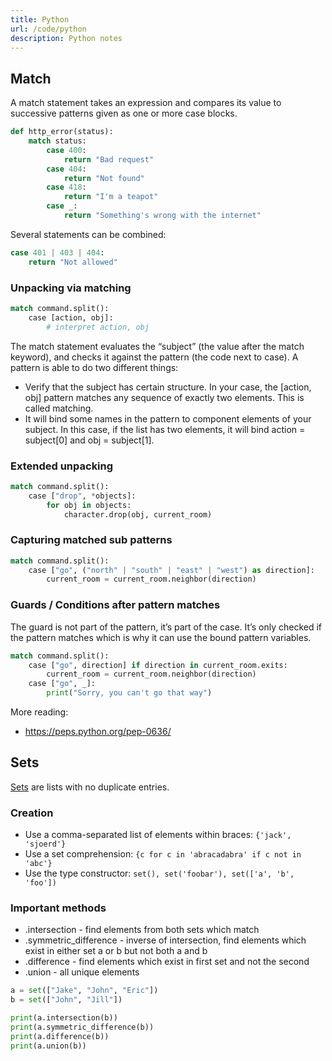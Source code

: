 ```yaml
---
title: Python
url: /code/python
description: Python notes
---
```


## Match
A match statement takes an expression and compares its value to successive patterns given as one or more case blocks.

```python
def http_error(status):
    match status:
        case 400:
            return "Bad request"
        case 404:
            return "Not found"
        case 418:
            return "I'm a teapot"
        case _:
            return "Something's wrong with the internet"
```

Several statements can be combined:

```python
case 401 | 403 | 404:
    return "Not allowed"
```

### Unpacking via matching

```python
match command.split():
    case [action, obj]:
        # interpret action, obj
```

The match statement evaluates the “subject” (the value after the match keyword), and checks it against the pattern (the code next to case). A pattern is able to do two different things:

- Verify that the subject has certain structure. In your case, the [action, obj] pattern matches any sequence of exactly two elements. This is called matching.
- It will bind some names in the pattern to component elements of your subject. In this case, if the list has two elements, it will bind action = subject[0] and obj = subject[1].

### Extended unpacking

```python
match command.split():
    case ["drop", *objects]:
        for obj in objects:
            character.drop(obj, current_room)
```

### Capturing matched sub patterns

```python
match command.split():
    case ["go", ("north" | "south" | "east" | "west") as direction]:
        current_room = current_room.neighbor(direction)
```

### Guards / Conditions after pattern matches

The guard is not part of the pattern, it’s part of the case. It’s only checked if the pattern matches which is why it can use the bound pattern variables.

```python
match command.split():
    case ["go", direction] if direction in current_room.exits:
        current_room = current_room.neighbor(direction)
    case ["go", _]:
        print("Sorry, you can't go that way")
```

More reading:
- https://peps.python.org/pep-0636/

## Sets

[Sets](https://docs.python.org/3/library/stdtypes.html#set-types-set-frozenset) are lists with no duplicate entries.

### Creation
- Use a comma-separated list of elements within braces: `{'jack', 'sjoerd'}`
- Use a set comprehension: `{c for c in 'abracadabra' if c not in 'abc'}`
- Use the type constructor: `set(), set('foobar'), set(['a', 'b', 'foo'])`

### Important methods
- .intersection - find elements from both sets which match
- .symmetric_difference - inverse of intersection, find elements which exist in either set a or b but not both a and b
- .difference - find elements which exist in first set and not the second
- .union - all unique elements

```python
a = set(["Jake", "John", "Eric"])
b = set(["John", "Jill"])

print(a.intersection(b))
print(a.symmetric_difference(b))
print(a.difference(b))
print(a.union(b))
```
